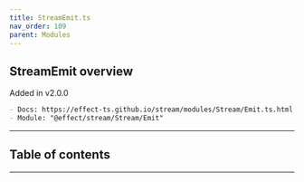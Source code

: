 ```yaml
---
title: StreamEmit.ts
nav_order: 109
parent: Modules
---
```


## StreamEmit overview

Added in v2.0.0

```md
- Docs: https://effect-ts.github.io/stream/modules/Stream/Emit.ts.html
- Module: "@effect/stream/Stream/Emit"
```

---

<h2 class="text-delta">Table of contents</h2>

---
